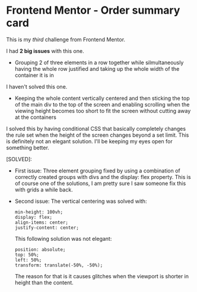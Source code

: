 # Frontend Mentor - Order summary card

This is my *third* challenge from Frontend Mentor.

I had **2 big issues** with this one.

- Grouping 2 of three elements in a row together while silmultaneously having the whole row justified and taking up the whole width of the container it is in

I haven't solved this one.

- Keeping the whole content vertically centered and then sticking the top of the main div to the top of the screen and enabling scrolling when the viewing height becomes too short to fit the screen without cutting away at the containers

I solved this by having conditional CSS that basically completely changes the rule set when the height of the screen changes beyond a set limit. This is definitely not an elegant solution. I'll be keeping my eyes open for something better.

[SOLVED]:

- First issue: Three element grouping fixed by using a combination of correctly created groups with divs and the display: flex property. This is of course one of the solutions, I am pretty sure I saw someone fix this with grids a while back.

- Second issue: The vertical centering was solved with:

    `min-height: 100vh;`<br>
    `display: flex;`<br>
    `align-items: center;`<br>
    `justify-content: center;`<br>

    This following solution was not elegant:

    `position: absolute;`<br>
    `top: 50%;`<br>
    `left: 50%;`<br>
    `transform: translate(-50%, -50%);`<br>

    The reason for that is it causes glitches when the viewport is shorter in height than the content.
